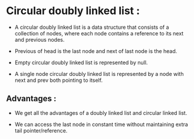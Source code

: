 # Circular doubly linked list :

* A circular doubly linked list is a data structure that consists of a collection of nodes, where each node contains a reference to its next and previous nodes.

* Previous of head is the last node and next of last node is the head.

* Empty circular doubly linked list is represented by null.

* A single node circular doubly linked list is represented by a node with next and prev both pointing to itself.

## Advantages :

* We get all the advantages of a doubly linked list and circular linked list.

* We can access the last node in constant time without maintaining extra tail pointer/reference.